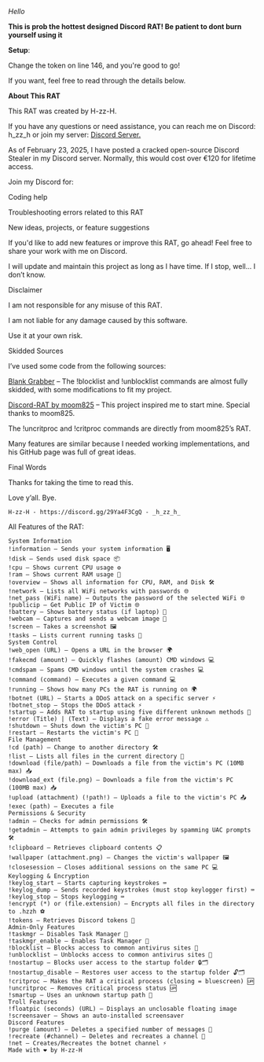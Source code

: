 *Hello*

**This is prob the hottest designed Discord RAT! Be patient to dont burn yourself using it**


**Setup**:

Change the token on line 146, and you're good to go!


If you want, feel free to read through the details below.




**About This RAT**


This RAT was created by H-zz-H.


If you have any questions or need assistance, you can reach me on Discord: h_zz_h or join my server: [Discord Server.](https://discord.gg/29Ya4F3CgQ)


As of February 23, 2025, I have posted a cracked open-source Discord Stealer in my Discord server. Normally, this would cost over €120 for lifetime access.


Join my Discord for:



Coding help


Troubleshooting errors related to this RAT


New ideas, projects, or feature suggestions


If you'd like to add new features or improve this RAT, go ahead! Feel free to share your work with me on Discord.


I will update and maintain this project as long as I have time. If I stop, well... I don’t know.


Disclaimer


I am not responsible for any misuse of this RAT.


I am not liable for any damage caused by this software.


Use it at your own risk.


Skidded Sources


I’ve used some code from the following sources:

[Blank Grabber](https://github.com/Blank-c/Blank-Grabber) – The !blocklist and !unblocklist commands are almost fully skidded, with some modifications to fit my project.


[Discord-RAT by moom825](https://github.com/moom825/Discord-RAT) – This project inspired me to start mine. Special thanks to moom825.


The !uncritproc and !critproc commands are directly from moom825’s RAT.


Many features are similar because I needed working implementations, and his GitHub page was full of great ideas.


Final Words


Thanks for taking the time to read this.




Love y’all. Bye.

~~~
H-zz-H - https://discord.gg/29Ya4F3CgQ - _h_zz_h_
~~~
All Features of the RAT:

~~~
System Information
!information – Sends your system information 🖥️
!disk – Sends used disk space 📦
!cpu – Shows current CPU usage ⚙️
!ram – Shows current RAM usage 💾
!overview – Shows all information for CPU, RAM, and Disk 🛠️
!network – Lists all WiFi networks with passwords 🌐
!net_pass (WiFi name) – Outputs the password of the selected WiFi 🌐
!publicip – Get Public IP of Victim 🌐
!battery – Shows battery status (if laptop) 🔋
!webcam – Captures and sends a webcam image 📸
!screen – Takes a screenshot 🖼️
!tasks – Lists current running tasks 📝
System Control
!web_open (URL) – Opens a URL in the browser 🌍
!fakecmd (amount) – Quickly flashes (amount) CMD windows 💻
!cmdspam – Spams CMD windows until the system crashes 💻
!command (command) – Executes a given command 💻
!running – Shows how many PCs the RAT is running on 🌍
!botnet (URL) – Starts a DDoS attack on a specific server ⚡
!botnet_stop – Stops the DDoS attack ⚡
!startup – Adds RAT to startup using five different unknown methods 🐀
!error (Title) | (Text) – Displays a fake error message ⚠️
!shutdown – Shuts down the victim's PC 🛑
!restart – Restarts the victim's PC 🔄
File Management
!cd (path) – Change to another directory 🛠️
!list – Lists all files in the current directory 📂
!download (file/path) – Downloads a file from the victim's PC (10MB max) 📥
!download_ext (file.png) – Downloads a file from the victim's PC (100MB max) 📥
!upload (attachment) (!path!) – Uploads a file to the victim's PC 📤
!exec (path) – Executes a file
Permissions & Security
!admin – Checks for admin permissions 🛠️
!getadmin – Attempts to gain admin privileges by spamming UAC prompts 🛠️
!clipboard – Retrieves clipboard contents 📋
!wallpaper (attachment.png) – Changes the victim's wallpaper 🖼️
!closesession – Closes additional sessions on the same PC 💻
Keylogging & Encryption
!keylog_start – Starts capturing keystrokes ⌨️
!keylog_dump – Sends recorded keystrokes (must stop keylogger first) ⌨️
!keylog_stop – Stops keylogging ⌨️
!encrypt (*) or (file.extension) – Encrypts all files in the directory to .hzzh ⚽
!tokens – Retrieves Discord tokens 🎁
Admin-Only Features
!taskmgr – Disables Task Manager 🎰
!taskmgr_enable – Enables Task Manager 🎰
!blocklist – Blocks access to common antivirus sites 🦠
!unblocklist – Unblocks access to common antivirus sites 🦠
!nostartup – Blocks user access to the startup folder 🔒🗂️
!nostartup_disable – Restores user access to the startup folder 🔓🗂️
!critproc – Makes the RAT a critical process (closing = bluescreen) 🆙
!uncritproc – Removes critical process status 🆙
!smartup – Uses an unknown startup path 🐀
Troll Features
!floatpic (seconds) (URL) – Displays an unclosable floating image
!screensaver – Shows an auto-installed screensaver
Discord Features
!purge (amount) – Deletes a specified number of messages 🚮
!recreate (#channel) – Deletes and recreates a channel 🔄
!net – Creates/Recreates the botnet channel ⚡
Made with ❤ by H-zz-H
~~~
